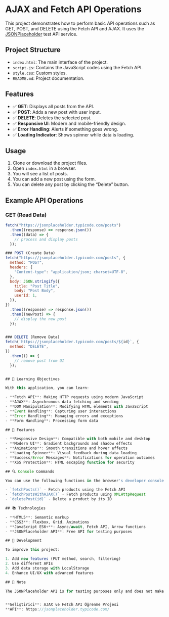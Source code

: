 # AJAX and Fetch API Operations

This project demonstrates how to perform basic API operations such as GET, POST, and DELETE using the Fetch API and AJAX. It uses the [JSONPlaceholder](https://jsonplaceholder.typicode.com/) test API service.

## Project Structure

- `index.html`: The main interface of the project.
- `script.js`: Contains the JavaScript codes using the Fetch API.
- `style.css`: Custom styles.
- `README.md`: Project documentation.

## Features

- ✅ **GET**: Displays all posts from the API.
- ✅ **POST**: Adds a new post with user input.
- ✅ **DELETE**: Deletes the selected post.
- ✅ **Responsive UI**: Modern and mobile-friendly design.
- ✅ **Error Handling**: Alerts if something goes wrong.
- ✅ **Loading Indicator**: Shows spinner while data is loading.

## Usage

1. Clone or download the project files.
2. Open `index.html` in a browser.
3. You will see a list of posts.
4. You can add a new post using the form.
5. You can delete any post by clicking the “Delete” button.

## Example API Operations

### GET (Read Data)

```javascript
fetch("https://jsonplaceholder.typicode.com/posts")
  .then((response) => response.json())
  .then((data) => {
    // process and display posts
  });

### POST (Create Data)
fetch("https://jsonplaceholder.typicode.com/posts", {
  method: "POST",
  headers: {
    "Content-type": "application/json; charset=UTF-8",
  },
  body: JSON.stringify({
    title: "Post Title",
    body: "Post Body",
    userId: 1,
  }),
})
  .then((response) => response.json())
  .then((newPost) => {
    // display the new post
  });


### DELETE (Remove Data)
fetch(`https://jsonplaceholder.typicode.com/posts/${id}`, {
  method: "DELETE",
})
  .then(() => {
    // remove post from UI
  });


## 🎯 Learning Objectives

With this application, you can learn:

- **Fetch API**: Making HTTP requests using modern JavaScript  
- **AJAX**: Asynchronous data fetching and sending  
- **DOM Manipulation**: Modifying HTML elements with JavaScript  
- **Event Handling**: Capturing user interactions  
- **Error Handling**: Managing errors and exceptions  
- **Form Handling**: Processing form data  

## 🎨 Features

- **Responsive Design**: Compatible with both mobile and desktop  
- **Modern UI**: Gradient backgrounds and shadow effects  
- **Animations**: Smooth transitions and hover effects  
- **Loading Spinner**: Visual feedback during data loading  
- **Success/Error Messages**: Notifications for operation outcomes  
- **XSS Protection**: HTML escaping function for security  

## 🔍 Console Commands

You can use the following functions in the browser's developer console:

- `fetchPosts()` - Fetch products using the Fetch API  
- `fetchPostsWithAJAX()` - Fetch products using XMLHttpRequest  
- `deletePost(id)` - Delete a product by its ID  

## 📚 Technologies

- **HTML5**: Semantic markup  
- **CSS3**: Flexbox, Grid, Animations  
- **JavaScript ES6+**: Async/await, Fetch API, Arrow functions  
- **JSONPlaceholder API**: Free API for testing purposes  

## 🚀 Development

To improve this project:

1. Add new features (PUT method, search, filtering)  
2. Use different APIs  
3. Add data storage with LocalStorage  
4. Enhance UI/UX with advanced features  

## 📝 Note

The JSONPlaceholder API is for testing purposes only and does not make real data changes. POST and DELETE requests are simulated.


**Geliştirici**: AJAX ve Fetch API Öğrenme Projesi
**API**: https://jsonplaceholder.typicode.com/ 
